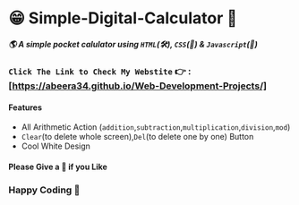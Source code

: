 # 😁 Simple-Digital-Calculator 🧮

##### 🌎 A simple pocket calulator using `HTML`(🛠️), `CSS`(🎨) & `Javascript`(🧠) 

### `Click The Link to Check My Webstite` 👉 : [https://abeera34.github.io/Web-Development-Projects/]

#### Features

- All Arithmetic Action (`addition`,`subtraction`,`multiplication`,`division`,`mod`)
- `Clear`(to delete whole screen),`Del`(to delete one by one) Button
- Cool White Design


#### Please Give a 🌟 if you Like

###                 Happy Coding  💟

